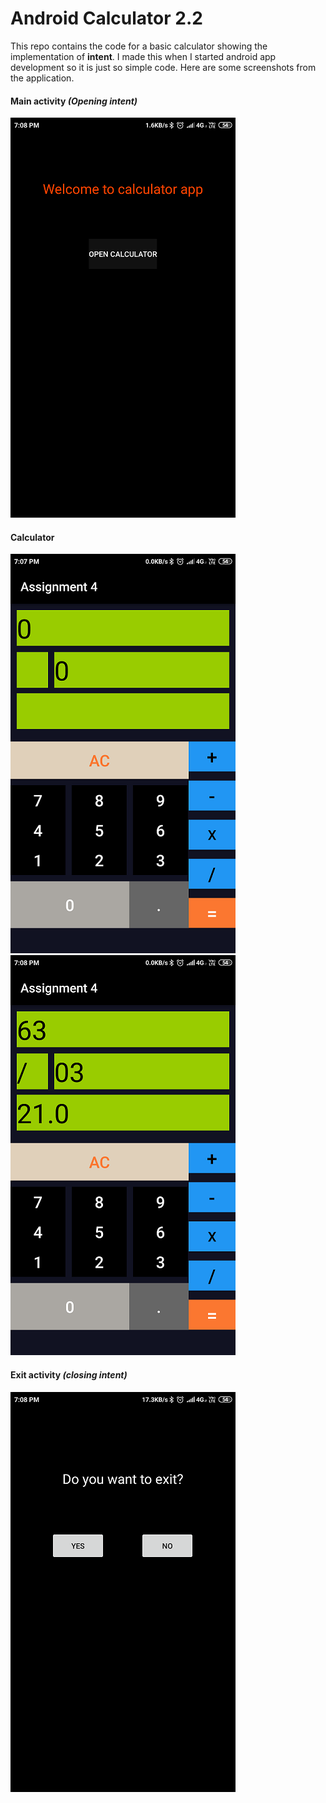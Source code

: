 # Android Calculator 2.2
This repo contains the code for a basic calculator showing the implementation of **intent**.
I made this when I started android app development so it is just so simple code.
Here are some screenshots from the application.

#### Main activity *(Opening intent)*
![alt text](https://github.com/tarunlahrod/Android-Calculator-2.2/blob/master/Screenshots/image4.png)

#### Calculator
![alt text](https://github.com/tarunlahrod/Android-Calculator-2.2/blob/master/Screenshots/image1.png)
![alt text](https://github.com/tarunlahrod/Android-Calculator-2.2/blob/master/Screenshots/image2.png)

#### Exit activity *(closing intent)*
![alt text](https://github.com/tarunlahrod/Android-Calculator-2.2/blob/master/Screenshots/image3.png)

